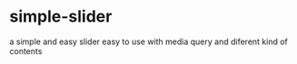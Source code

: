 simple-slider
=============

a simple and easy slider easy to use with media query and diferent kind of contents
